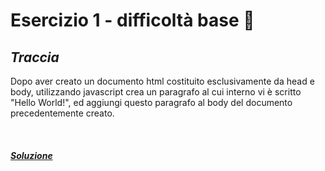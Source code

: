 # Esercizio 1 - difficoltà base 📗

## ***Traccia***
 Dopo aver creato un documento html costituito esclusivamente da head e body, utilizzando javascript crea un paragrafo al cui interno vi è scritto "Hello World!", ed aggiungi questo paragrafo al body del documento precedentemente creato.

<br>

##### ***[Soluzione](./1-soluzione/ "soluzione-esercizio")***